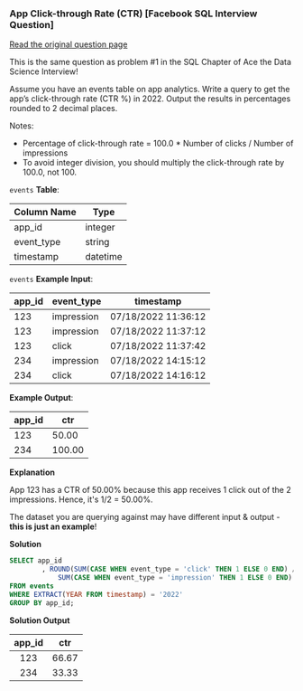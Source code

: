 ### App Click-through Rate (CTR) [Facebook SQL Interview Question]


<a href="https://datalemur.com/questions/click-through-rate">Read the original question page</a>

This is the same question as problem #1 in the SQL Chapter of Ace the Data Science Interview!

Assume you have an events table on app analytics. Write a query to get the app’s click-through rate (CTR %) in 2022. Output the results in percentages rounded to 2 decimal places.

Notes:

- Percentage of click-through rate = 100.0 * Number of clicks / Number of impressions
- To avoid integer division, you should multiply the click-through rate by 100.0, not 100.


`events` **Table**:

| **Column Name** | **Type** |
|-----------------|----------|
| app_id          | integer  |
| event_type      | string   |
| timestamp       | datetime |

`events` **Example Input**:

| **app_id** | **event_type** | **timestamp**       |
|------------|----------------|---------------------|
| 123        | impression     | 07/18/2022 11:36:12 |
| 123        | impression     | 07/18/2022 11:37:12 |
| 123        | click          | 07/18/2022 11:37:42 |
| 234        | impression     | 07/18/2022 14:15:12 |
| 234        | click          | 07/18/2022 14:16:12 |

**Example Output**:

| **app_id** | **ctr** |
|------------|---------|
| 123        | 50.00   |
| 234        | 100.00  |

**Explanation**

App 123 has a CTR of 50.00% because this app receives 1 click out of the 2 impressions. Hence, it's 1/2 = 50.00%.

The dataset you are querying against may have different input & output - **this is just an example**!

**Solution**

```sql
SELECT app_id
        , ROUND(SUM(CASE WHEN event_type = 'click' THEN 1 ELSE 0 END) /
            SUM(CASE WHEN event_type = 'impression' THEN 1 ELSE 0 END)::decimal * 100,2) AS ctr
FROM events
WHERE EXTRACT(YEAR FROM timestamp) = '2022'
GROUP BY app_id;
```

**Solution Output**

| **app_id** | **ctr** |
|:----------:|:-------:|
| 123        | 66.67   |
| 234        | 33.33   |